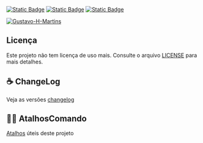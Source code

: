[![Static Badge](https://img.shields.io/badge/DESENVOLVIMENTO_-0.1.2.B-red)](https://github.com/Gustavo-H-Martins/ESTABELECIMENTOS_ETL/tree/DESENVOLVIMENTO)  [![Static Badge](https://img.shields.io/badge/PRODUCÃO_-0.1.0.B-green)](https://github.com/Gustavo-H-Martins/ESTABELECIMENTOS_ETL/tree/PRODUCAO) [![Static Badge](https://img.shields.io/badge/HOMOLOGAÇÃO-0.1.1.B-yellow)](https://github.com/Gustavo-H-Martins/ESTABELECIMENTOS_ETL/tree/HOMOLOGACAO)


[![Gustavo-H-Martins](https://github-readme-stats.vercel.app/api?username=Gustavo-H-Martins&show_icons=true&theme=radical)](https://github.com/Gustavo-H-Martins)
## Licença
Este projeto não tem licença de uso mais. Consulte o arquivo [LICENSE](./app/licence) para mais detalhes.
## ☕ ChangeLog

Veja as versões [changelog](./app/changelog.md)

## 🏃‍♂️ AtalhosComando
[Atalhos](./atalhos.md) úteis deste projeto 